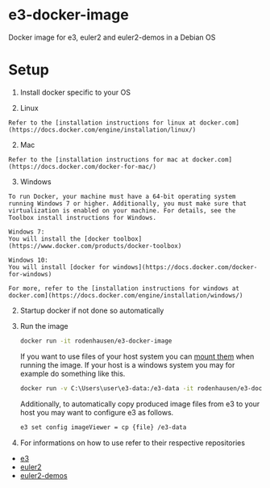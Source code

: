 # e3-docker-image
Docker image for e3, euler2 and euler2-demos in a Debian OS

# Setup

1. Install docker specific to your OS

  1. Linux
 
    Refer to the [installation instructions for linux at docker.com](https://docs.docker.com/engine/installation/linux/)

  2. Mac
 
    Refer to the [installation instructions for mac at docker.com](https://docs.docker.com/docker-for-mac/)

  3. Windows
     
    To run Docker, your machine must have a 64-bit operating system running Windows 7 or higher. Additionally, you must make sure that virtualization is enabled on your machine. For details, see the Toolbox install instructions for Windows.

    Windows 7:
    You will install the [docker toolbox](https://www.docker.com/products/docker-toolbox) 

    Windows 10:
    You will install [docker for windows](https://docs.docker.com/docker-for-windows)

    For more, refer to the [installation instructions for windows at docker.com](https://docs.docker.com/engine/installation/windows/)

2. Startup docker if not done so automatically

3. Run the image

   ```bash
   docker run -it rodenhausen/e3-docker-image
   ```
   
   If you want to use files of your host system you can [mount them](https://docs.docker.com/engine/tutorials/dockervolumes/#mount-a-host-directory-as-a-data-volume) when running the image. If your host is a windows system you may for example do something like this.
   ```bash
   docker run -v C:\Users\user\e3-data:/e3-data -it rodenhausen/e3-docker-image
   ```
   
   Additionally, to automatically copy produced image files from e3 to your host you may want to configure e3 as follows.
   ```bash
   e3 set config imageViewer = cp {file} /e3-data
   ```

4. For informations on how to use refer to their respective repositories
 * [e3](https://github.com/EulerProject/e3)
 * [euler2](https://github.com/EulerProject/EulerX)
 * [euler2-demos](https://github.com/EulerProject/euler2-demos)
 


